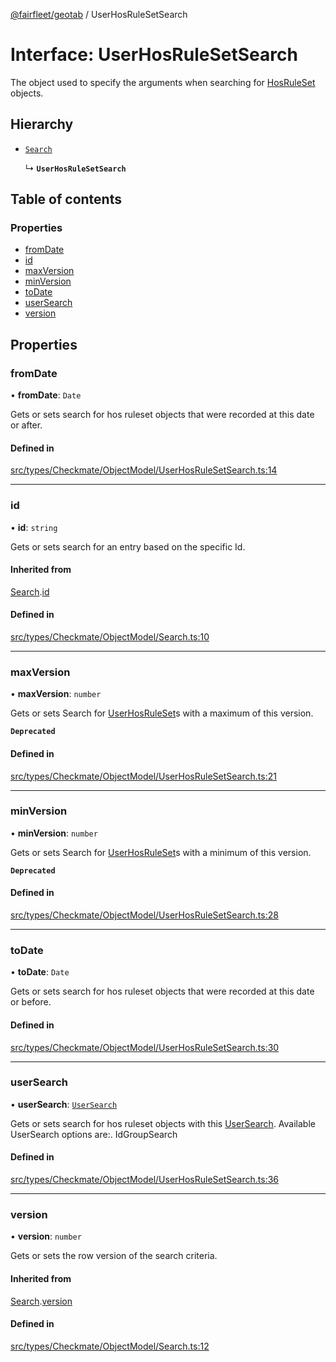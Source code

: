 [@fairfleet/geotab](../README.md) / UserHosRuleSetSearch

# Interface: UserHosRuleSetSearch

The object used to specify the arguments when searching for
 [HosRuleSet](../README.md#hosruleset) objects.

## Hierarchy

- [`Search`](Search.md)

  ↳ **`UserHosRuleSetSearch`**

## Table of contents

### Properties

- [fromDate](UserHosRuleSetSearch.md#fromdate)
- [id](UserHosRuleSetSearch.md#id)
- [maxVersion](UserHosRuleSetSearch.md#maxversion)
- [minVersion](UserHosRuleSetSearch.md#minversion)
- [toDate](UserHosRuleSetSearch.md#todate)
- [userSearch](UserHosRuleSetSearch.md#usersearch)
- [version](UserHosRuleSetSearch.md#version)

## Properties

### fromDate

• **fromDate**: `Date`

Gets or sets search for hos ruleset objects that were recorded at this date or after.

#### Defined in

[src/types/Checkmate/ObjectModel/UserHosRuleSetSearch.ts:14](https://github.com/fairfleet/geotab/blob/ff38bfc/src/types/Checkmate/ObjectModel/UserHosRuleSetSearch.ts#L14)

___

### id

• **id**: `string`

Gets or sets search for an entry based on the specific Id.

#### Inherited from

[Search](Search.md).[id](Search.md#id)

#### Defined in

[src/types/Checkmate/ObjectModel/Search.ts:10](https://github.com/fairfleet/geotab/blob/ff38bfc/src/types/Checkmate/ObjectModel/Search.ts#L10)

___

### maxVersion

• **maxVersion**: `number`

Gets or sets
 Search for [UserHosRuleSet](UserHosRuleSet.md)s with a maximum of this version.

**`Deprecated`**

#### Defined in

[src/types/Checkmate/ObjectModel/UserHosRuleSetSearch.ts:21](https://github.com/fairfleet/geotab/blob/ff38bfc/src/types/Checkmate/ObjectModel/UserHosRuleSetSearch.ts#L21)

___

### minVersion

• **minVersion**: `number`

Gets or sets
 Search for [UserHosRuleSet](UserHosRuleSet.md)s with a minimum of this version.

**`Deprecated`**

#### Defined in

[src/types/Checkmate/ObjectModel/UserHosRuleSetSearch.ts:28](https://github.com/fairfleet/geotab/blob/ff38bfc/src/types/Checkmate/ObjectModel/UserHosRuleSetSearch.ts#L28)

___

### toDate

• **toDate**: `Date`

Gets or sets search for hos ruleset objects that were recorded at this date or before.

#### Defined in

[src/types/Checkmate/ObjectModel/UserHosRuleSetSearch.ts:30](https://github.com/fairfleet/geotab/blob/ff38bfc/src/types/Checkmate/ObjectModel/UserHosRuleSetSearch.ts#L30)

___

### userSearch

• **userSearch**: [`UserSearch`](UserSearch.md)

Gets or sets search for hos ruleset objects with this [UserSearch](UserSearch.md).
 Available UserSearch options are:.
 <list><item><description>Id</description></item><item><description>GroupSearch</description></item></list>

#### Defined in

[src/types/Checkmate/ObjectModel/UserHosRuleSetSearch.ts:36](https://github.com/fairfleet/geotab/blob/ff38bfc/src/types/Checkmate/ObjectModel/UserHosRuleSetSearch.ts#L36)

___

### version

• **version**: `number`

Gets or sets the row version of the search criteria.

#### Inherited from

[Search](Search.md).[version](Search.md#version)

#### Defined in

[src/types/Checkmate/ObjectModel/Search.ts:12](https://github.com/fairfleet/geotab/blob/ff38bfc/src/types/Checkmate/ObjectModel/Search.ts#L12)
